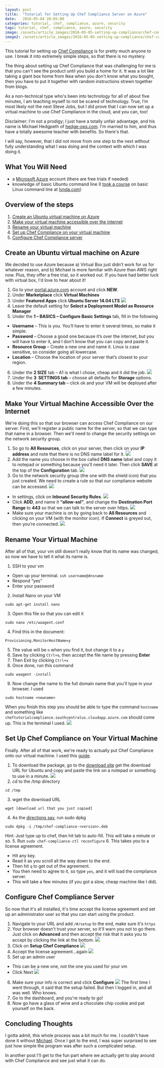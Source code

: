 ```yaml
---
layout: post
title:  "Tutorial for Setting Up Chef Compliance Server on Azure"
date:   2016-05-04 20:05:00
categories: tutorial, chef, compliance, azure, security
tags: tutorial, chef, compliance, azure, security
image: /assets/article_images/2016-05-05-setting-up-compliance/chef-compliance.jpg
image2: /assets/article_images/2016-05-05-setting-up-compliance/chef-compliance-mobile.jpg
---
```

This tutorial for setting up [Chef Compliance](https://www.chef.io/compliance/) is for pretty much anyone to use. I break it into extremely simple steps, so that there is no mystery.

The thing about setting up Chef Compliance that was challenging for me is that you can't see the product until you build a home for it. It was a lot like taking a giant box home from Ikea when you don't know what you bought, then you have to put it together with random instructions strewn together from blogs.   
<!--more-->

As a non-technical type who's been into technology for all of about five minutes, I am teaching myself to not be scared of technology. True, I’m most likely not the next Steve Jobs, but I did prove that I can now set up a virtual machine to use Chef Compliance in the cloud, and you can, too! 

Disclaimer: I'm not a prodigy; I just have a totally unfair advantage, and his name is Michael Hedgpeth of [hedge-ops.com](http://hedge-ops.com). I'm married to him, and thus have a totally awesome teacher with benefits. So there's that. 

I will say, however, that I did not move from one step to the next without fully understanding what I was doing and the context with which I was doing it.

## What You Will Need

* a [Microsoft Azure](portal.azure.com) account (there are free trials if needed)
* knowledge of basic Ubuntu command line (I [took a course](https://www.lynda.com/Ubuntu-tutorials/Working-command-line/159637/179585-4.html) on basic Linux command line at [lynda.com](http://www.lynda.com))

## Overview of the steps
1. [Create an Ubuntu virtual machine on Azure](#create-an-ubuntu-virtual-machine-on-azure)
2. [Make your virtual machine accessible over the internet](#make-your-virtual-machine-accessible-over-the-internet)
3. [Rename your virtual machine](#rename-your-virtual-machine)
4. [Set up Chef Compliance on your virtual machine](#set-up-chef-compliance-on-your-virtual-machine)
5. [Configure Chef Compliance server](#configure-chef-compliance-server)

## Create an Ubuntu virtual machine on Azure
We decided to use Azure because a) Virtual Box just didn’t work for us for whatever reason, and b) Michael is more familiar with Azure than AWS right now. Plus, they offer a free trial, so it worked out. If you have had better luck with virtual box, I'd love to hear about it!

1. Go to your [portal.azure.com](portal.azure.com) account and click **NEW**.
2. Under **Marketplace** click **Virtual Machines**
3. Under **Featured Apps** click **Ubuntu Server 14.04 LTS**
![](/assets/article_images/2016-05-05-setting-up-compliance/02-ubuntu-server.png)
4. Leave the default setting for **Select a Deployment Model as Resource Manager**
5. Under the **1 – BASICS – Configure Basic Settings** tab, fill in the following
  * **Username** – This is you. You’ll have to enter it several times, so make it simple.
  * **Password** – Choose a good one because it’s over the internet, but you will have to enter it, and I don’t know that you can copy and paste it.
  * **Resource Group** – Create a new one and name it. Linux is case sensitive, so consider going all lowercase.
  * **Location** – Choose the location of your server that’s closest to your region.
6. Under the **2 SIZE** tab – A1 is what I chose, cheap and it did the job.
![](/assets/article_images/2016-05-05-setting-up-compliance/03-create-vm.png)
7. Under the **3  SETTINGS tab** – choose all defaults for **Storage** options.
8. Under the **4 Summary tab** – click ok and your VM will be deployed after a few minutes.

## Make Your Virtual Machine Accessible Over the Internet
We're doing this so that our browser can access Chef Compliance on our server. First, we'll register a public name for the server, so that we can type that name in a browser. Then we'll need to change the security settings on the network security group. 

1.	So go to **All Resources**, click on your server, then click on your **IP address** and note that there is no DNS name label for it. 
![](/assets/article_images/2016-05-05-setting-up-compliance/05-changing-dns.png)
2. Add the name you choose in the box called **DNS name** label and copy it to notepad or something because you’ll need it later. Then click **SAVE** at the top of the **Configuration** tab.
![](/assets/article_images/2016-05-05-setting-up-compliance/06-configuration.png)
3. Go to the network security group (the one with the shield icon) that you just created. We need to create a rule so that our compliance website can be accessed. 
![](/assets/article_images/2016-05-05-setting-up-compliance/07-inbound-security-rules.png)
  * In settings, click on **Inbound Security Rules**. 
  ![](/assets/article_images/2016-05-05-setting-up-compliance/08-inbound-security-rules.png)
  * Click **ADD**, and name it **“allow-ssl”**, and change the **Destination Port Range** to **443** so that we can talk to the server over https.
![](/assets/article_images/2016-05-05-setting-up-compliance/09-add-rule.png)
  * Make sure your machine is on by going back to **All Resources** and clicking on your VM (with the monitor icon). If **Connect** is greyed out, then you’re connected.
![](/assets/article_images/2016-05-05-setting-up-compliance/10-make-sure-vm-is-on.png)

## Rename Your Virtual Machine
After all of that, your vm still doesn't really know that its name was changed, so now we have to tell it what its name is. 

1. SSH to your vm
  * Open up your terminal. 
  ```ssh username@dnsname```
  * Respond “yes”
  * Enter your password

2. Install Nano on your VM 
```
sudo apt-get install nano
```
3. Open this file so that you can edit it
```
sudo nano /etc/waagent.conf
```
4. Find this in the document:
```
Provisioning.MonitorHostName=y
```
5. The value will be `n` when you find it, but change it to a `y`
6. Save by clicking `Ctrl+o`, then accept the file name by pressing **Enter**
7. Then Exit by clicking `Ctrl+x`
8. Once done, run this command
```
sudo waagent -install
```
9. Now change the name to the full domain name that you'll type in your browser. I used
```
sudo hostname <newname>
```
When you finish this step you should be able to type the command `hostname` and something like `cheftutorialcompliance.southcentralus.cloudapp.azure.com` should come up. This is the terminal I used.
![](/assets/article_images/2016-05-05-setting-up-compliance/11-ssh-to-vm.png)

## Set Up Chef Compliance on Your Virtual Machine
Finally. After all of that work, we're ready to actually put Chef Compliance onto our virtual machine. I used this [guide](https://docs.chef.io/install_compliance.html).

1. To download the package, go to the [download site](http://downloads.chef.io/compliance/) get the download URL for Ubuntu and copy and paste the link on a notepad or something to use in a minute.
![](/assets/article_images/2016-05-05-setting-up-compliance/01-compliance-download.png)
2. cd to the /tmp directory
```
cd /tmp
```
3. wget the download URL
```
wget [download url that you just copied]
```
4. As the [directions say](https://docs.chef.io/install_compliance.html), run sudo dpkg
```
sudo dpkg -i /tmp/chef-compliance-<version>.deb
```
Hint: Just type up to chef, then hit tab to auto-fill. 
This will take a minute or so.
5. Run `sudo chef-compliance-ctl reconfigure`
6. This takes you to a license agreement. 
  * Hit any key. 
  * Read it as you scroll all the way down to the end. 
  * Then hit `q` to get out of the agreement. 
  * You then need to agree to it, so type `yes`, and it will load the compliance server. 
  * This will take a few minutes (if you got a slow, cheap machine like I did).

## Configure Chef Compliance Server
So now that it's all installed, it's time accept the license agreement and set up an administrator user so that you can start using the product. 

1. Navigate to your URL and add `/#/setup` to the end, make sure it's `https`
2. Your browser doesn't trust your server, so it'll warn you not to go there. Just click on **Advanced** and then accept the risk that it asks you to accept by clicking the link at the bottom.
![](/assets/article_images/2016-05-05-setting-up-compliance/14-accept-risk.png)
3. Click on **Setup Chef Compliance**
![](/assets/article_images/2016-05-05-setting-up-compliance/12-chef-compliance-setup.png)
4. Accept the license agreement...again
![](/assets/article_images/2016-05-05-setting-up-compliance/15-pasted1.png)
5. Set up an admin user
  - This can be a new one, not the one you used for your vm
  - Click Next
![](/assets/article_images/2016-05-05-setting-up-compliance/16-pasted2.png)
6. Make sure your info is correct and click **Configure**
![](/assets/article_images/2016-05-05-setting-up-compliance/13-failed.png)
The first time I went through, it said that the setup failed. But then I logged in, and all was well. Who knows.
7. Go to the dashboard, and you're ready to go!
8. Now go have a glass of wine and a chocolate chip cookie and pat yourself on the back. 

## Concluding Thoughts
I gotta admit, this whole process was a bit much for me. I couldn't have done it without [Michael](http://hedge-ops.com). Once I got to the end, I was super surprised to see just how simple the program was after such a complicated setup. 

In another post I'll get to the fun part where we actually get to play around with Chef Compliance and see just what it can do. 